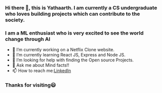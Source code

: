 ### Hi there 👋, this is Yathaarth. I am currently a CS undergraduate who loves building projects which can contribute to the society.
### I am a ML enthusiast who is very excited to see the world change through AI





- 🔭 I’m currently working on a Netflix Clone website.
- 🌱 I’m currently learning React JS, Express and Node JS.
- 🤔 I’m looking for help with finding the Open source Projects.
- 💬 Ask me about Mind facts!!
- 📫 How to reach me:[LinkedIn](https://www.linkedin.com/in/yathaarth-batra-225042175/)

### Thanks for visiting😃


